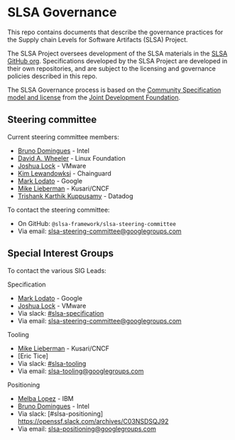 # SLSA Governance

This repo contains documents that describe the governance practices for the Supply chain Levels for Software Artifacts (SLSA) Project.

The SLSA Project oversees development of the SLSA materials in the [SLSA GitHub org](https://github.com/slsa-framework). Specifications developed by the SLSA Project are developed in their own repositories, and are subject to the licensing and governance policies described in this repo.

The SLSA Governance process is based on the [Community Specification model and license](https://github.com/CommunitySpecification/1.0) from the [Joint Development Foundation](https://www.jointdevelopment.org).

## Steering committee

Current steering committee members:

-   [Bruno Domingues](https://github.com/brunodom) - Intel
-   [David A. Wheeler](https://github.com/david-a-wheeler) - Linux Foundation
-   [Joshua Lock](https://github.com/joshuagl) - VMware
-   [Kim Lewandowksi](https://github.com/kimsterv) - Chainguard
-   [Mark Lodato](https://github.com/MarkLodato) - Google
-   [Mike Lieberman](https://github.com/mlieberman85) - Kusari/CNCF
-   [Trishank Karthik Kuppusamy](https://github.com/trishankatdatadog) - Datadog

To contact the steering committee:

-   On GitHub: `@slsa-framework/slsa-steering-committee`
-   Via email: slsa-steering-committee@googlegroups.com

## Special Interest Groups
To contact the various SIG Leads:

Specification
-   [Mark Lodato](https://github.com/MarkLodato) - Google
-   [Joshua Lock](https://github.com/joshuagl) - VMware
-   Via slack: [#slsa-specification](https://openssf.slack.com/archives/C03NUSAPKC6)
-   Via email: slsa-steering-committee@googlegroups.com  

Tooling
-   [Mike Lieberman](https://github.com/mlieberman85) - Kusari/CNCF
-   [Eric Tice]
-   Via slack: [#slsa-tooling](https://openssf.slack.com/archives/C03PDLFET5W)
-   Via email: slsa-tooling@googlegroups.com

Positioning
-   [Melba Lopez](https://github.com/melba-lopez) - IBM
-   [Bruno Domingues](https://github.com/brunodom) - Intel
-   Via slack: [#slsa-positioning] https://openssf.slack.com/archives/C03NSDSQJ92
-   Via email: slsa-positioning@googlegroups.com
